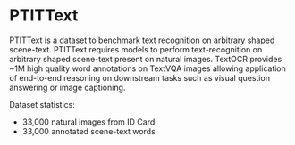 # PTITText
PTITText is a dataset to benchmark text recognition on arbitrary shaped scene-text. PTITText requires models to perform text-recognition on arbitrary shaped scene-text present on natural images. TextOCR provides ~1M high quality word annotations on TextVQA images allowing application of end-to-end reasoning on downstream tasks such as visual question answering or image captioning.

Dataset statistics:

- 33,000 natural images from ID Card
- 33,000 annotated scene-text words
